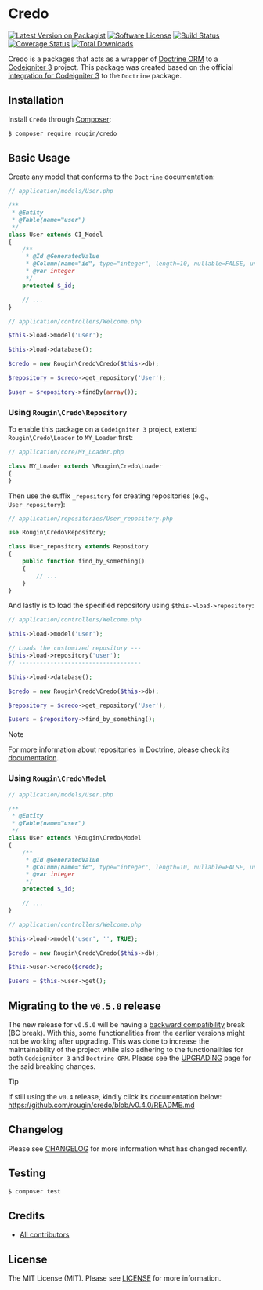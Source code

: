 # Credo

[![Latest Version on Packagist][ico-version]][link-packagist]
[![Software License][ico-license]][link-license]
[![Build Status][ico-build]][link-build]
[![Coverage Status][ico-coverage]][link-coverage]
[![Total Downloads][ico-downloads]][link-downloads]

Credo is a packages that acts as a wrapper of [Doctrine ORM](http://www.doctrine-project.org/projects/orm.html) to a [Codeigniter 3](https://codeigniter.com/userguide3/) project. This package was created based on the official [integration for Codeigniter 3](https://www.doctrine-project.org/projects/doctrine-orm/en/2.6/cookbook/integrating-with-codeigniter.html) to the `Doctrine` package.

## Installation

Install `Credo` through [Composer](https://getcomposer.org):

``` bash
$ composer require rougin/credo
```

## Basic Usage

Create any model that conforms to the `Doctrine` documentation:

``` php
// application/models/User.php

/**
 * @Entity
 * @Table(name="user")
 */
class User extends CI_Model
{
    /**
     * @Id @GeneratedValue
     * @Column(name="id", type="integer", length=10, nullable=FALSE, unique=FALSE)
     * @var integer
     */
    protected $_id;

    // ...
}
```

``` php
// application/controllers/Welcome.php

$this->load->model('user');

$this->load->database();

$credo = new Rougin\Credo\Credo($this->db);

$repository = $credo->get_repository('User');

$user = $repository->findBy(array());
```

### Using `Rougin\Credo\Repository`

To enable this package on a `Codeigniter 3` project, extend `Rougin\Credo\Loader` to `MY_Loader` first:

``` php
// application/core/MY_Loader.php

class MY_Loader extends \Rougin\Credo\Loader
{
}
```

Then use the suffix `_repository` for creating repositories (e.g., `User_repository`):

``` php
// application/repositories/User_repository.php

use Rougin\Credo\Repository;

class User_repository extends Repository
{
    public function find_by_something()
    {
        // ...
    }
}
```

And lastly is to load the specified repository using `$this->load->repository`:

``` php
// application/controllers/Welcome.php

$this->load->model('user');

// Loads the customized repository ---
$this->load->repository('user');
// -----------------------------------

$this->load->database();

$credo = new Rougin\Credo\Credo($this->db);

$repository = $credo->get_repository('User');

$users = $repository->find_by_something();
```

> [!NOTE]
> For more information about repositories in Doctrine, please check its [documentation](http://doctrine-orm.readthedocs.org/projects/doctrine-orm/en/latest/reference/working-with-objects.html#custom-repositories).

### Using `Rougin\Credo\Model`

``` php
// application/models/User.php

/**
 * @Entity
 * @Table(name="user")
 */
class User extends \Rougin\Credo\Model
{
    /**
     * @Id @GeneratedValue
     * @Column(name="id", type="integer", length=10, nullable=FALSE, unique=FALSE)
     * @var integer
     */
    protected $_id;

    // ...
}
```

``` php
// application/controllers/Welcome.php

$this->load->model('user', '', TRUE);

$credo = new Rougin\Credo\Credo($this->db);

$this->user->credo($credo);

$users = $this->user->get();
```

## Migrating to the `v0.5.0` release

The new release for `v0.5.0` will be having a [backward compatibility](https://en.wikipedia.org/wiki/Backward_compatibility) break (BC break). With this, some functionalities from the earlier versions might not be working after upgrading. This was done to increase the maintainability of the project while also adhering to the functionalities for both `Codeigniter 3` and `Doctrine ORM`. Please see the [UPGRADING][link-upgrading] page for the said breaking changes.

> [!TIP]
> If still using the `v0.4` release, kindly click its documentation below:
> https://github.com/rougin/credo/blob/v0.4.0/README.md

## Changelog

Please see [CHANGELOG][link-changelog] for more information what has changed recently.

## Testing

``` bash
$ composer test
```

## Credits

- [All contributors][link-contributors]

## License

The MIT License (MIT). Please see [LICENSE][link-license] for more information.

[ico-build]: https://img.shields.io/github/actions/workflow/status/rougin/credo/build.yml?style=flat-square
[ico-coverage]: https://img.shields.io/codecov/c/github/rougin/credo?style=flat-square
[ico-downloads]: https://img.shields.io/packagist/dt/rougin/credo.svg?style=flat-square
[ico-license]: https://img.shields.io/badge/license-MIT-brightgreen.svg?style=flat-square
[ico-version]: https://img.shields.io/packagist/v/rougin/credo.svg?style=flat-square

[link-build]: https://github.com/rougin/credo/actions
[link-changelog]: https://github.com/rougin/credo/blob/master/CHANGELOG.md
[link-contributors]: https://github.com/rougin/credo/contributors
[link-coverage]: https://app.codecov.io/gh/rougin/credo
[link-downloads]: https://packagist.org/packages/rougin/credo
[link-license]: https://github.com/rougin/credo/blob/master/LICENSE.md
[link-packagist]: https://packagist.org/packages/rougin/credo
[link-upgrading]: https://github.com/rougin/credo/blob/master/UPGRADING.md